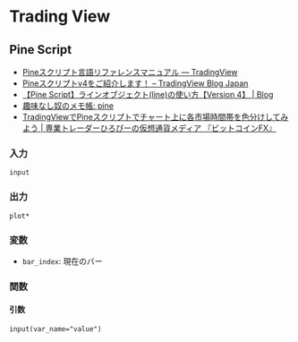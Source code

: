 # Trading View

## Pine Script

- [Pineスクリプト言語リファレンスマニュアル — TradingView](https://jp.tradingview.com/pine-script-reference/v4/)
- [Pineスクリプトv4をご紹介します！ – TradingView Blog Japan](https://www.tradingview.com/blog/ja/introducing-pine-script-4-12626/)
- [【Pine Script】ラインオブジェクト(line)の使い方【Version 4】 | Blog](https://www.ultra-noob.com/blog/2020-06-12-%E3%80%90Pine%20Script%E3%80%91%E3%83%A9%E3%82%A4%E3%83%B3%E3%82%AA%E3%83%96%E3%82%B8%E3%82%A7%E3%82%AF%E3%83%88(line)%E3%81%AE%E4%BD%BF%E3%81%84%E6%96%B9%E3%80%90Version%204%E3%80%91/)
- [趣味なし奴のメモ帳: pine](https://noshumi.blogspot.com/search/label/pine)
- [TradingViewでPineスクリプトでチャート上に各市場時間帯を色分けしてみよう | 専業トレーダーひろぴーの仮想通貨メディア 『ビットコインFX』](https://bitcoin-fx.jp/?p=16551)

### 入力
`input`

### 出力
`plot*`

### 変数
- `bar_index`: 現在のバー

### 関数

#### 引数
`input(var_name="value")`
